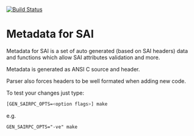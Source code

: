 [![Build Status](https://sonic-jenkins.westus2.cloudapp.azure.com/buildStatus/icon?job=sai-meta-build)](https://sonic-jenkins.westus2.cloudapp.azure.com/job/sai-meta-build)

Metadata for SAI
================

Metadata for SAI is a set of auto generated (based on SAI headers) data
and functions which allow SAI attributes validation and more.

Metadata is generated as ANSI C source and header.

Parser also forces headers to be well formated when adding new code.

To test your changes just type:

```sh
[GEN_SAIRPC_OPTS=<option flags>] make
```
e.g. 
```
GEN_SAIRPC_OPTS="-ve" make
```
